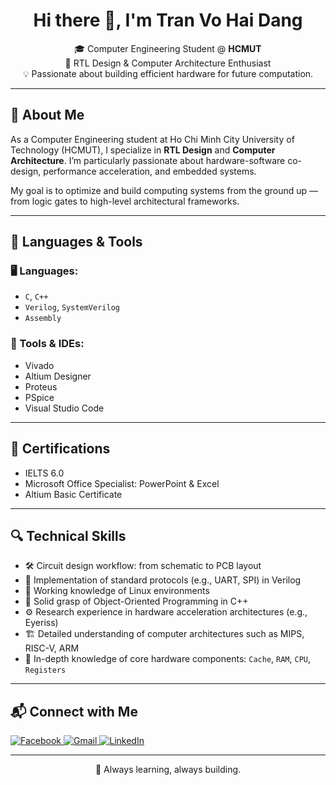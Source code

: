<h1 align="center">Hi there 👋, I'm Tran Vo Hai Dang</h1>

<p align="center">
🎓 Computer Engineering Student @ <strong>HCMUT</strong>  <br>
🔧 RTL Design & Computer Architecture Enthusiast  <br>
💡 Passionate about building efficient hardware for future computation.
</p>

---

## 🧠 About Me

As a Computer Engineering student at Ho Chi Minh City University of Technology (HCMUT), I specialize in **RTL Design** and **Computer Architecture**. I’m particularly passionate about hardware-software co-design, performance acceleration, and embedded systems.

My goal is to optimize and build computing systems from the ground up — from logic gates to high-level architectural frameworks.

---

## 🧰 Languages & Tools

### 🖥️ Languages:

- `C`, `C++`
- `Verilog`, `SystemVerilog`
- `Assembly`

### 🔧 Tools & IDEs:

- Vivado  
- Altium Designer  
- Proteus  
- PSpice  
- Visual Studio Code  

---

## 📑 Certifications

- IELTS 6.0  
- Microsoft Office Specialist: PowerPoint & Excel  
- Altium Basic Certificate  

---

## 🔍 Technical Skills

- 🛠 Circuit design workflow: from schematic to PCB layout  
- 🧩 Implementation of standard protocols (e.g., UART, SPI) in Verilog  
- 🐧 Working knowledge of Linux environments  
- 🧠 Solid grasp of Object-Oriented Programming in C++  
- ⚙️ Research experience in hardware acceleration architectures (e.g., Eyeriss)  
- 🏗 Detailed understanding of computer architectures such as MIPS, RISC-V, ARM  
- 🧬 In-depth knowledge of core hardware components: `Cache`, `RAM`, `CPU`, `Registers`  

---

## 📬 Connect with Me

<p align="left">

<a href="https://www.facebook.com/tran.ang.245886" target="_blank">
  <img alt="Facebook" src="https://img.shields.io/badge/Facebook-1877F2?style=for-the-badge&logo=facebook&logoColor=white" />
</a>

<a href="mailto:tranvohaidang.0306@gmail.com">
  <img alt="Gmail" src="https://img.shields.io/badge/Gmail-D14836?style=for-the-badge&logo=gmail&logoColor=white" />
</a>

<a href="https://www.linkedin.com/in/%C4%91%E1%83%83ng-tr%E1%BA%A7n-70b303381/" target="_blank">
  <img alt="LinkedIn" src="https://img.shields.io/badge/LinkedIn-0A66C2?style=for-the-badge&logo=linkedin&logoColor=white" />
</a>

</p>

---

<p align="center">
  🚀 Always learning, always building.
</p>
